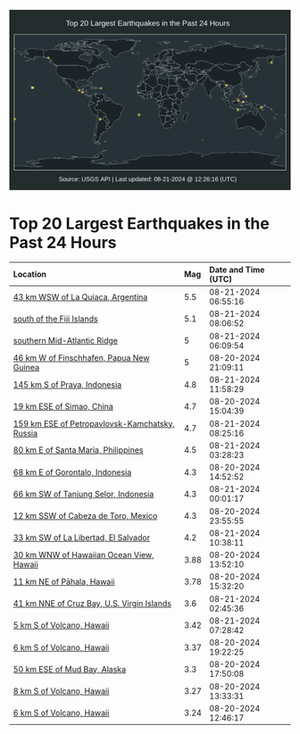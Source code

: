 ![Map](./map.png)

# Top 20 Largest Earthquakes in the Past 24 Hours

| Location | Mag | Date and Time (UTC) |
|:---|:---|:---|
| [43 km WSW of La Quiaca, Argentina](https://earthquake.usgs.gov/earthquakes/eventpage/us7000n8ey) | 5.5 | 08-21-2024 06:55:16 |
| [south of the Fiji Islands](https://earthquake.usgs.gov/earthquakes/eventpage/us7000n8fh) | 5.1 | 08-21-2024 08:06:52 |
| [southern Mid-Atlantic Ridge](https://earthquake.usgs.gov/earthquakes/eventpage/us7000n8es) | 5 | 08-21-2024 06:09:54 |
| [46 km W of Finschhafen, Papua New Guinea](https://earthquake.usgs.gov/earthquakes/eventpage/us7000n8by) | 5 | 08-20-2024 21:09:11 |
| [145 km S of Praya, Indonesia](https://earthquake.usgs.gov/earthquakes/eventpage/us7000n8g7) | 4.8 | 08-21-2024 11:58:29 |
| [19 km ESE of Simao, China](https://earthquake.usgs.gov/earthquakes/eventpage/us7000n89f) | 4.7 | 08-20-2024 15:04:39 |
| [159 km ESE of Petropavlovsk-Kamchatsky, Russia](https://earthquake.usgs.gov/earthquakes/eventpage/us7000n8fk) | 4.7 | 08-21-2024 08:25:16 |
| [80 km E of Santa Maria, Philippines](https://earthquake.usgs.gov/earthquakes/eventpage/us7000n8e3) | 4.5 | 08-21-2024 03:28:23 |
| [68 km E of Gorontalo, Indonesia](https://earthquake.usgs.gov/earthquakes/eventpage/us7000n899) | 4.3 | 08-20-2024 14:52:52 |
| [66 km SW of Tanjung Selor, Indonesia](https://earthquake.usgs.gov/earthquakes/eventpage/us7000n8d3) | 4.3 | 08-21-2024 00:01:17 |
| [12 km SSW of Cabeza de Toro, Mexico](https://earthquake.usgs.gov/earthquakes/eventpage/us7000n8cz) | 4.3 | 08-20-2024 23:55:55 |
| [33 km SW of La Libertad, El Salvador](https://earthquake.usgs.gov/earthquakes/eventpage/us7000n8g0) | 4.2 | 08-21-2024 10:38:11 |
| [30 km WNW of Hawaiian Ocean View, Hawaii](https://earthquake.usgs.gov/earthquakes/eventpage/hv74413311) | 3.88 | 08-20-2024 13:52:10 |
| [11 km NE of Pāhala, Hawaii](https://earthquake.usgs.gov/earthquakes/eventpage/hv74413611) | 3.78 | 08-20-2024 15:32:20 |
| [41 km NNE of Cruz Bay, U.S. Virgin Islands](https://earthquake.usgs.gov/earthquakes/eventpage/pr2024234000) | 3.6 | 08-21-2024 02:45:36 |
| [5 km S of Volcano, Hawaii](https://earthquake.usgs.gov/earthquakes/eventpage/hv74416196) | 3.42 | 08-21-2024 07:28:42 |
| [6 km S of Volcano, Hawaii](https://earthquake.usgs.gov/earthquakes/eventpage/hv74414281) | 3.37 | 08-20-2024 19:22:25 |
| [50 km ESE of Mud Bay, Alaska](https://earthquake.usgs.gov/earthquakes/eventpage/ak024apmmyun) | 3.3 | 08-20-2024 17:50:08 |
| [8 km S of Volcano, Hawaii](https://earthquake.usgs.gov/earthquakes/eventpage/hv74413246) | 3.27 | 08-20-2024 13:33:31 |
| [6 km S of Volcano, Hawaii](https://earthquake.usgs.gov/earthquakes/eventpage/hv74413136) | 3.24 | 08-20-2024 12:46:17 |
